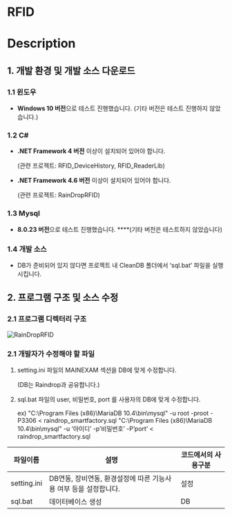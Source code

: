 # RFID

# Description

## 1. 개발 환경 및 개발 소스 다운로드

### 1.1 윈도우

- **Windows 10 버전**으로 테스트 진행했습니다. (기타 버전은 테스트 진행하지 않았습니다.)

### 1.2 C#

- **.NET Framework 4 버전** 이상이 설치되어 있어야 합니다.
    
    (관련 프로젝트: RFID_DeviceHistory, RFID_ReaderLib)
    
- **.NET Framework 4.6 버전** 이상이 설치되어 있어야 합니다.
    
    (관련 프로젝트: RainDropRFID)
    

### 1.3 Mysql

- **8.0.23 버전**으로 테스트 진행했습니다. ****(기타 버전은 테스트하지 않았습니다)

### 1.4 개발 소스

- DB가 준비되어 있지 않다면 프로젝트 내 CleanDB 폴더에서 ‘sql.bat’ 파일을 실행시킵니다.

## 2. 프로그램 구조 및 소스 수정

### 2.1 프로그램 디렉터리 구조
![RainDropRFID](https://user-images.githubusercontent.com/120069592/207228727-5d895dc0-4fd7-4e91-b3c3-7840ead492ab.png)



### 2.1 개발자가 수정해야 할 파일

1. setting.ini 파일의 MAINEXAM 섹션을 DB에 맞게 수정합니다.
    
    (DB는 Raindrop과 공유합니다.)
    
2. sql.bat 파일의  user, 비밀번호, port 를 사용자의 DB에 맞게 수정합니다. 
    
    ex) "C:\Program Files (x86)\MariaDB 10.4\bin\mysql" -u root -proot -P3306 < raindrop_smartfactory.sql
    "C:\Program Files (x86)\MariaDB 10.4\bin\mysql" -u ‘아이디’ -p’비밀번호’ -P’port’ < raindrop_smartfactory.sql
    

| 파일이름 | 설명 | 코드에서의 사용구분 |
| --- | --- | --- |
| setting.ini  | DB연동, 장비연동, 환경설정에 따른 기능사용 여부 등을 설정합니다. | 설정 |
| sql.bat | 데이터베이스 생성 | DB |
